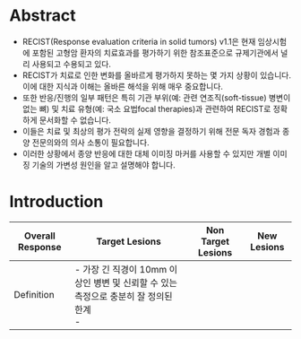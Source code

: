 # Abstract
- RECIST(Response evaluation criteria in solid tumors) v1.1은 현재 임상시험에 포함된 고형암 환자의 치료효과를 평가하기 위한 참조표준으로 규제기관에서 널리 사용되고 수용되고 있다.
- RECIST가 치료로 인한 변화를 올바르게 평가하지 못하는 몇 가지 상황이 있습니다. 이에 대한 지식과 이해는 올바른 해석을 위해 매우 중요합니다.
- 또한 반응/진행의 일부 패턴은 특히 기관 부위(예: 관련 연조직(soft-tissue) 병변이 없는 뼈) 및 치료 유형(예: 국소 요법focal therapies)과 관련하여 RECIST로 정확하게 문서화할 수 없습니다.
- 이들은 치료 및 최상의 평가 전략의 실제 영향을 결정하기 위해 전문 독자 경험과 종양 전문의와의 의사 소통이 필요합니다.
- 이러한 상황에서 종양 반응에 대한 대체 이미징 마커를 사용할 수 있지만 개별 이미징 기술의 가변성 원인을 알고 설명해야 합니다.

# Introduction
|Overall Response|Target Lesions|Non Target Lesions|New Lesions|
|----------------|------------------------|------------------------|------|
|Definition|- 가장 긴 직경이 10mm 이상인 병변 및 신뢰할 수 있는 측정으로 충분히 잘 정의된 한계 <br>- |||
